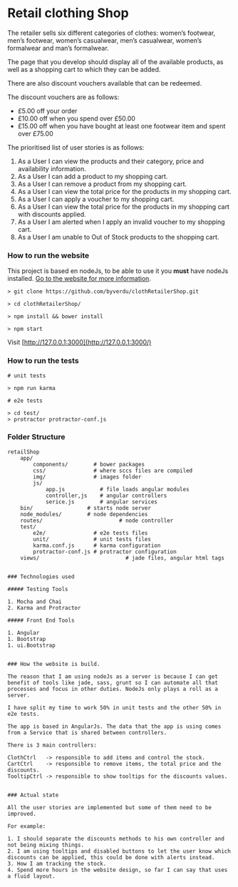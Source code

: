 # Retail clothing Shop

The retailer sells six different categories of clothes: women’s footwear, men’s footwear, women’s casualwear, men’s casualwear, women’s formalwear and man’s formalwear.

The page that you develop should display all of the available products, as well as a shopping cart to which they can be added.

There are also discount vouchers available that can be redeemed. 

The discount vouchers are as follows:
- £5.00 off your order
- £10.00 off when you spend over £50.00
- £15.00 off when you have bought at least one footwear item and spent over £75.00

The prioritised list of user stories is as follows:

1. As a User I can view the products and their category, price and availability information.
1. As a User I can add a product to my shopping cart.
2. As a User I can remove a product from my shopping cart.
3. As a User I can view the total price for the products in my shopping cart.
4. As a User I can apply a voucher to my shopping cart.
5. As a User I can view the total price for the products in my shopping cart with discounts applied.
6. As a User I am alerted when I apply an invalid voucher to my shopping cart.
7. As a User I am unable to Out of Stock products to the shopping cart.

### How to run the website

This project is based en nodeJs, to be able to use it you **must** have nodeJs installed. [Go to the website for more information](http://nodejs.org/).
 
```
> git clone https://github.com/byverdu/clothRetailerShop.git 

> cd clothRetailerShop/

> npm install && bower install

> npm start

```
Visit [http://127.0.0.1:3000](http://127.0.0.1:3000/)


### How to run the tests

```
# unit tests

> npm run karma

# e2e tests

> cd test/
> protractor protractor-conf.js
```

### Folder Structure

```
retailShop
	app/
		components/        # bower packages
		css/               # where sccs files are compiled
		img/               # images folder
		js/
			app.js           # file loads angular modules
			controller,js    # angular controllers
			serice.js        # angular services
	bin/                 # starts node server
	node_modules/        # node dependencies
	routes/						   # node controller
	test/
		e2e/               # e2e tests files
		unit/              # unit tests files
		karma.conf.js      # karma configuration
		protractor-conf.js # protractor configuration
	views/							 # jade files, angular html tags


### Technologies used

##### Testing Tools

1. Mocha and Chai
2. Karma and Protractor

##### Front End Tools

1. Angular
1. Bootstrap
1. ui.Bootstrap


### How the website is build.

The reason that I am using nodeJs as a server is because I can get benefit of tools like jade, sass, grunt so I can automate all that processes and focus in other duties. NodeJs only plays a roll as a server.

I have split my time to work 50% in unit tests and the other 50% in e2e tests.

The app is based in AngularJs. The data that the app is using comes from a Service that is shared between controllers. 

There is 3 main controllers:

ClothCtrl   -> responsible to add items and control the stock.
CartCtrl    -> responsible to remove items, the total price and the discounts.
TooltipCtrl -> responsible to show tooltips for the discounts values.


### Actual state 

All the user stories are implemented but some of them need to be improved. 

For example: 

1. I should separate the discounts methods to his own controller and not being mixing things.
2. I am using tooltips and disabled buttons to let the user know which discounts can be applied, this could be done with alerts instead.
3. How I am tracking the stock.
4. Spend more hours in the website design, so far I can say that uses a fluid layout.




















